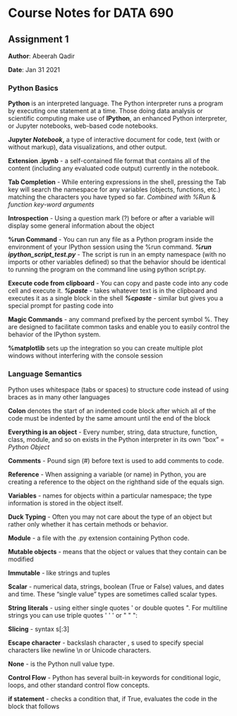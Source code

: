 # Course Notes for DATA 690
## Assignment 1

**Author**: Abeerah Qadir

**Date**: Jan 31 2021

### Python Basics
**Python** is an interpreted language.  The Python interpreter runs a program by executing one statement at a time.
Those doing data analysis or scientific computing make use of **IPython**, an enhanced Python interpreter, or Jupyter notebooks, web-based code notebooks.

**Jupyter *Notebook*,** a type of interactive document for code, text (with or without markup), data visualizations, and other output. 

**Extension .ipynb** - a self-contained file format that contains all of the content (including any evaluated code output) currently in the notebook. 

**Tab Completion** - While entering expressions in the shell, pressing the Tab key will search the namespace for any variables (objects, functions, etc.) matching the characters you have typed so far.
  *Combined with %Run* & *function key-word arguments*
  
 **Introspection** - Using a question mark (?) before or after a variable will display some general information about the object

**%run Command** - You can run any file as a Python program inside the environment of your IPython session using the %run command. 
 ***%run ipython_script_test.py*** - The script is run in an empty namespace (with no imports or other variables defined) so that the behavior should be identical to running the program on the command line using python script.py.

**Execute code from clipboard** - You can copy and paste code into any code cell
and execute it.
***%paste*** - takes whatever text is in the clipboard and executes it as a single block in the shell
***%cpaste*** - similar but gives you a special prompt for pasting code into

**Magic Commands** -  any command prefixed by the percent symbol %. They are designed to facilitate common tasks and enable you to easily control the behavior of the IPython system.

**%matplotlib** sets up the integration so you can create multiple plot windows without interfering with the console session

### Language Semantics

Python uses whitespace (tabs or spaces) to structure code instead of using braces as in
many other languages

**Colon** denotes the start of an indented code block after which all of the code must
be indented by the same amount until the end of the block

**Everything is an object** - Every number, string, data structure, function, class, module, and so on exists in the Python interpreter in its own “box” = *Python Object*

**Comments** - Pound sign (#) before text is used to add comments to code.

**Reference** - When assigning a variable (or name) in Python, you are creating a reference to the object on the righthand side of the equals sign.

**Variables** - names for objects within a particular namespace; the type information is
stored in the object itself.

**Duck Typing** - Often you may not care about the type of an object but rather only whether it has certain methods or behavior.

**Module** - a file with the .py extension containing Python code.

**Mutable objects** -  means that the object or values that they contain can
be modified

**Immutable** - like strings and tuples

**Scalar** - numerical data, strings, boolean (True or False) values, and dates and time. These “single value” types are sometimes called scalar types.

**String literals** -  using either single quotes ' or double quotes ". For multiline strings you can use triple quotes ' ' ' or " " ": 

**Slicing** - syntax s[:3]

**Escape character** - backslash character \, s used to specify special characters like newline \n or Unicode characters.

**None** - is the Python null value type.

**Control Flow** - Python has several built-in keywords for conditional logic, loops, and other standard control flow concepts. 

**if statement** - checks a condition that, if True, evaluates the code in the block that follows


